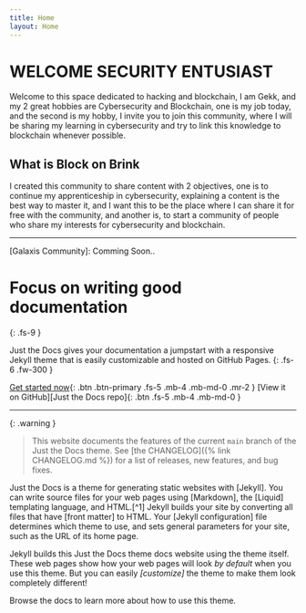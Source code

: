 ```yaml
---
title: Home
layout: Home
---
```


# WELCOME SECURITY ENTUSIAST

Welcome to this space dedicated to hacking and blockchain, I am Gekk, and my 2 great hobbies are Cybersecurity and Blockchain, one is my job today, and the second is my hobby, I invite you to join this community, where I will be sharing my learning in cybersecurity and try to link this knowledge to blockchain whenever possible.


## What is Block on Brink 

I created this community to share content with 2 objectives, one is to continue my apprenticeship in cybersecurity, explaining a content is the best way to master it, and I want this to be the place where I can share it for free with the community, and another is, to start a community of people who share my interests for cybersecurity and blockchain.


----

[X]: https://x.com/blockonbrink 
[GitHub]: https://wanderjosea.github.io/ontheblockedge.github.io/
[Discord]: https://discord.gg/3HDH5B9uqD
[Galaxis Community]: Comming Soon..


# Focus on writing good documentation
{: .fs-9 }

Just the Docs gives your documentation a jumpstart with a responsive Jekyll theme that is easily customizable and hosted on GitHub Pages.
{: .fs-6 .fw-300 }

[Get started now](#getting-started){: .btn .btn-primary .fs-5 .mb-4 .mb-md-0 .mr-2 }
[View it on GitHub][Just the Docs repo]{: .btn .fs-5 .mb-4 .mb-md-0 }

---

{: .warning }
> This website documents the features of the current `main` branch of the Just the Docs theme. See [the CHANGELOG]({% link CHANGELOG.md %}) for a list of releases, new features, and bug fixes.

Just the Docs is a theme for generating static websites with [Jekyll]. You can write source files for your web pages using [Markdown], the [Liquid] templating language, and HTML.[^1] Jekyll builds your site by converting all files that have [front matter] to HTML. Your [Jekyll configuration] file determines which theme to use, and sets general parameters for your site, such as the URL of its home page.

Jekyll builds this Just the Docs theme docs website using the theme itself. These web pages show how your web pages will look *by default* when you use this theme. But you can easily *[customize]* the theme to make them look completely different!

Browse the docs to learn more about how to use this theme.